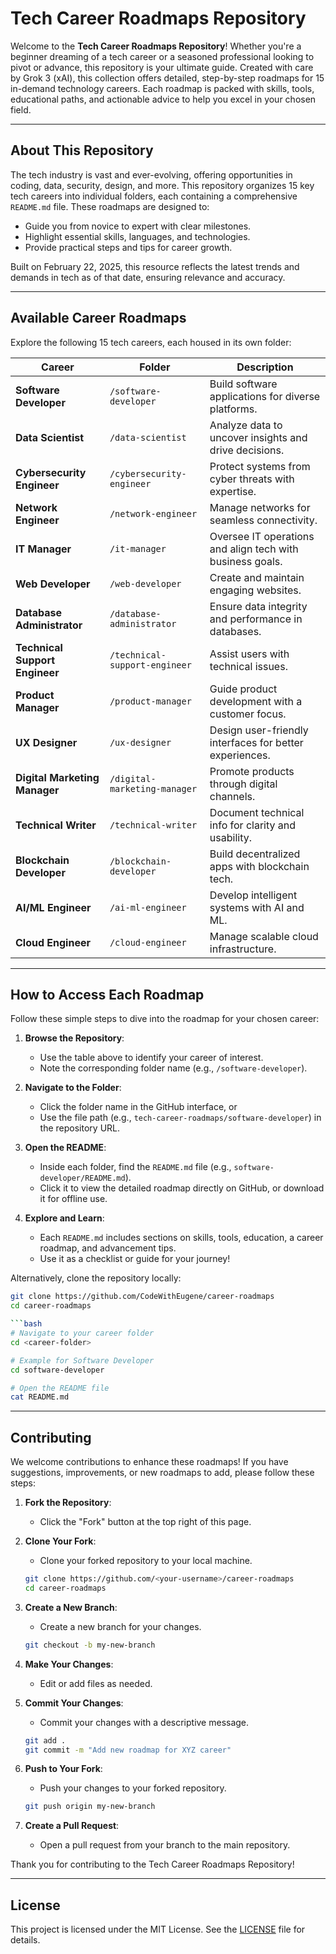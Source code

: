 # Tech Career Roadmaps Repository

Welcome to the **Tech Career Roadmaps Repository**! Whether you're a beginner dreaming of a tech career or a seasoned professional looking to pivot or advance, this repository is your ultimate guide. Created with care by Grok 3 (xAI), this collection offers detailed, step-by-step roadmaps for 15 in-demand technology careers. Each roadmap is packed with skills, tools, educational paths, and actionable advice to help you excel in your chosen field.

---

## About This Repository
The tech industry is vast and ever-evolving, offering opportunities in coding, data, security, design, and more. This repository organizes 15 key tech careers into individual folders, each containing a comprehensive `README.md` file. These roadmaps are designed to:
- Guide you from novice to expert with clear milestones.
- Highlight essential skills, languages, and technologies.
- Provide practical steps and tips for career growth.

Built on February 22, 2025, this resource reflects the latest trends and demands in tech as of that date, ensuring relevance and accuracy.

---

## Available Career Roadmaps
Explore the following 15 tech careers, each housed in its own folder:

| **Career**                  | **Folder**                  | **Description**                                           |
|-----------------------------|-----------------------------|-----------------------------------------------------------|
| **Software Developer**      | `/software-developer`       | Build software applications for diverse platforms.        |
| **Data Scientist**          | `/data-scientist`           | Analyze data to uncover insights and drive decisions.     |
| **Cybersecurity Engineer**  | `/cybersecurity-engineer`   | Protect systems from cyber threats with expertise.        |
| **Network Engineer**        | `/network-engineer`         | Manage networks for seamless connectivity.                |
| **IT Manager**              | `/it-manager`               | Oversee IT operations and align tech with business goals. |
| **Web Developer**           | `/web-developer`            | Create and maintain engaging websites.                    |
| **Database Administrator**  | `/database-administrator`   | Ensure data integrity and performance in databases.       |
| **Technical Support Engineer** | `/technical-support-engineer` | Assist users with technical issues.                   |
| **Product Manager**         | `/product-manager`          | Guide product development with a customer focus.          |
| **UX Designer**             | `/ux-designer`              | Design user-friendly interfaces for better experiences.   |
| **Digital Marketing Manager** | `/digital-marketing-manager` | Promote products through digital channels.              |
| **Technical Writer**        | `/technical-writer`         | Document technical info for clarity and usability.        |
| **Blockchain Developer**    | `/blockchain-developer`     | Build decentralized apps with blockchain tech.            |
| **AI/ML Engineer**          | `/ai-ml-engineer`           | Develop intelligent systems with AI and ML.               |
| **Cloud Engineer**          | `/cloud-engineer`           | Manage scalable cloud infrastructure.                     |

---

## How to Access Each Roadmap
Follow these simple steps to dive into the roadmap for your chosen career:

1. **Browse the Repository**:  
   - Use the table above to identify your career of interest.  
   - Note the corresponding folder name (e.g., `/software-developer`).

2. **Navigate to the Folder**:  
   - Click the folder name in the GitHub interface, or  
   - Use the file path (e.g., `tech-career-roadmaps/software-developer`) in the repository URL.

3. **Open the README**:  
   - Inside each folder, find the `README.md` file (e.g., `software-developer/README.md`).  
   - Click it to view the detailed roadmap directly on GitHub, or download it for offline use.

4. **Explore and Learn**:  
   - Each `README.md` includes sections on skills, tools, education, a career roadmap, and advancement tips.  
   - Use it as a checklist or guide for your journey!

Alternatively, clone the repository locally:
```bash
git clone https://github.com/CodeWithEugene/career-roadmaps
cd career-roadmaps

```bash
# Navigate to your career folder
cd <career-folder>

# Example for Software Developer
cd software-developer

# Open the README file
cat README.md
```

---

## Contributing
We welcome contributions to enhance these roadmaps! If you have suggestions, improvements, or new roadmaps to add, please follow these steps:

1. **Fork the Repository**:  
    - Click the "Fork" button at the top right of this page.

2. **Clone Your Fork**:  
    - Clone your forked repository to your local machine.
    ```bash
    git clone https://github.com/<your-username>/career-roadmaps
    cd career-roadmaps
    ```

3. **Create a New Branch**:  
    - Create a new branch for your changes.
    ```bash
    git checkout -b my-new-branch
    ```

4. **Make Your Changes**:  
    - Edit or add files as needed.

5. **Commit Your Changes**:  
    - Commit your changes with a descriptive message.
    ```bash
    git add .
    git commit -m "Add new roadmap for XYZ career"
    ```

6. **Push to Your Fork**:  
    - Push your changes to your forked repository.
    ```bash
    git push origin my-new-branch
    ```

7. **Create a Pull Request**:  
    - Open a pull request from your branch to the main repository.

Thank you for contributing to the Tech Career Roadmaps Repository!

---

## License
This project is licensed under the MIT License. See the [LICENSE](LICENSE) file for details.